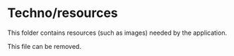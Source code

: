 # Techno/resources

This folder contains resources (such as images) needed by the application. 

This file can be removed.
